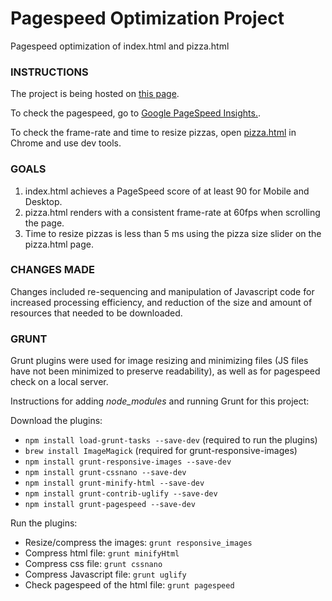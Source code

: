 # Pagespeed Optimization Project

Pagespeed optimization of index.html and pizza.html

### INSTRUCTIONS

The project is being hosted on [this page](http://sunnyanna.github.io/frontend-nanodegree-mobile-portfolio).

To check the pagespeed, go to [Google PageSpeed Insights.](https://developers.google.com/speed/pagespeed/insights).

To check the frame-rate and time to resize pizzas, open [pizza.html](http://sunnyanna.github.io/frontend-nanodegree-mobile-portfolio/views/pizza.html) in Chrome and use dev tools.

### GOALS

1. index.html achieves a PageSpeed score of at least 90 for Mobile and Desktop.
2. pizza.html renders with a consistent frame-rate at 60fps when scrolling the page.
3. Time to resize pizzas is less than 5 ms using the pizza size slider on the pizza.html page.

### CHANGES MADE

Changes included re-sequencing and manipulation of Javascript code for increased processing efficiency, and reduction of the size and amount of resources that needed to be downloaded.

### GRUNT

Grunt plugins were used for image resizing and minimizing files (JS files have not been minimized to preserve readability), as well as for pagespeed check on a local server.

Instructions for adding _node_modules_ and running Grunt for this project:

Download the plugins:
- `npm install load-grunt-tasks --save-dev` (required to run the plugins)
- `brew install ImageMagick` (required for grunt-responsive-images)
- `npm install grunt-responsive-images --save-dev`
- `npm install grunt-cssnano --save-dev`
- `npm install grunt-minify-html --save-dev`
- `npm install grunt-contrib-uglify --save-dev`
- `npm install grunt-pagespeed --save-dev`

Run the plugins:
- Resize/compress the images: `grunt responsive_images`
- Compress html file: `grunt minifyHtml`
- Compress css file: `grunt cssnano`
- Compress Javascript file: `grunt uglify`
- Check pagespeed of the html file: `grunt pagespeed`
